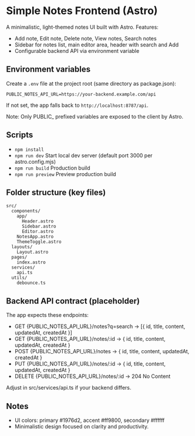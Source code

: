 # Simple Notes Frontend (Astro)

A minimalistic, light-themed notes UI built with Astro. Features:
- Add note, Edit note, Delete note, View notes, Search notes
- Sidebar for notes list, main editor area, header with search and Add
- Configurable backend API via environment variable

## Environment variables

Create a `.env` file at the project root (same directory as package.json):

```
PUBLIC_NOTES_API_URL=https://your-backend.example.com/api
```

If not set, the app falls back to `http://localhost:8787/api`.

Note: Only PUBLIC_ prefixed variables are exposed to the client by Astro.

## Scripts

- `npm install`
- `npm run dev` Start local dev server (default port 3000 per astro.config.mjs)
- `npm run build` Production build
- `npm run preview` Preview production build

## Folder structure (key files)

```
src/
  components/
    app/
      Header.astro
      Sidebar.astro
      Editor.astro
    NotesApp.astro
    ThemeToggle.astro
  layouts/
    Layout.astro
  pages/
    index.astro
  services/
    api.ts
  utils/
    debounce.ts
```

## Backend API contract (placeholder)

The app expects these endpoints:
- GET    {PUBLIC_NOTES_API_URL}/notes?q=search  -> [{ id, title, content, updatedAt, createdAt }]
- GET    {PUBLIC_NOTES_API_URL}/notes/:id       -> { id, title, content, updatedAt, createdAt }
- POST   {PUBLIC_NOTES_API_URL}/notes           -> { id, title, content, updatedAt, createdAt }
- PUT    {PUBLIC_NOTES_API_URL}/notes/:id       -> { id, title, content, updatedAt, createdAt }
- DELETE {PUBLIC_NOTES_API_URL}/notes/:id       -> 204 No Content

Adjust in src/services/api.ts if your backend differs.

## Notes

- UI colors: primary #1976d2, accent #ff9800, secondary #ffffff
- Minimalistic design focused on clarity and productivity.
